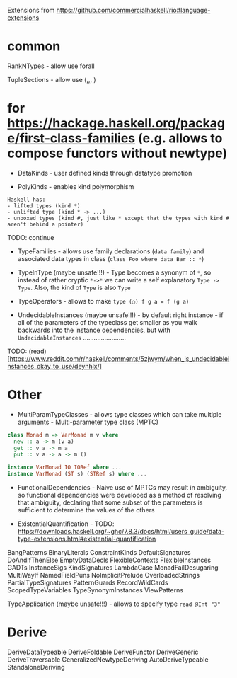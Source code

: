 Extensions from https://github.com/commercialhaskell/rio#language-extensions

# common

RankNTypes - allow use forall

TupleSections - allow use (,,, )

# for https://hackage.haskell.org/package/first-class-families (e.g. allows to compose functors without newtype)

- DataKinds - user defined kinds through datatype promotion

- PolyKinds - enables kind polymorphism

```
Haskell has:
- lifted types (kind *)
- unlifted type (kind * -> ...)
- unboxed types (kind #, just like * except that the types with kind # aren't behind a pointer)
```

TODO: continue

- TypeFamilies - allows use family declarations (`data family`) and associated data types in class (`class Foo where data Bar :: *`)

- TypeInType (maybe unsafe!!!) - Type becomes a synonym of `*`, so instead of rather cryptic `*->*` we can write a self explanatory `Type -> Type`. Also, the kind of `Type` is also `Type`

- TypeOperators - allows to make `type (○) f g a = f (g a)`

- UndecidableInstances (maybe unsafe!!!) - by default right instance - if all of the parameters of the typeclass get smaller as you walk backwards into the instance dependencies, but with `UndecidableInstances` ........................

TODO: (read)[https://www.reddit.com/r/haskell/comments/5zjwym/when_is_undecidableinstances_okay_to_use/deynhlx/]

# Other

- MultiParamTypeClasses - allows type classes which can take multiple arguments - Multi-parameter type class (MPTC)

```hs
class Monad m => VarMonad m v where
  new :: a -> m (v a)
  get :: v a -> m a
  put :: v a -> a -> m ()

instance VarMonad IO IORef where ...
instance VarMonad (ST s) (STRef s) where ...
```

- FunctionalDependencies - Naive use of MPTCs may result in ambiguity, so functional dependencies were developed as a method of resolving that ambiguity, declaring that some subset of the parameters is sufficient to determine the values of the others

- ExistentialQuantification - TODO: https://downloads.haskell.org/~ghc/7.8.3/docs/html/users_guide/data-type-extensions.html#existential-quantification

BangPatterns
BinaryLiterals
ConstraintKinds
DefaultSignatures
DoAndIfThenElse
EmptyDataDecls
FlexibleContexts
FlexibleInstances
GADTs
InstanceSigs
KindSignatures
LambdaCase
MonadFailDesugaring
MultiWayIf
NamedFieldPuns
NoImplicitPrelude
OverloadedStrings
PartialTypeSignatures
PatternGuards
RecordWildCards
ScopedTypeVariables
TypeSynonymInstances
ViewPatterns

TypeApplication (maybe unsafe!!!) - allows to specify type `read @Int "3"`

# Derive
DeriveDataTypeable
DeriveFoldable
DeriveFunctor
DeriveGeneric
DeriveTraversable
GeneralizedNewtypeDeriving
AutoDeriveTypeable
StandaloneDeriving
